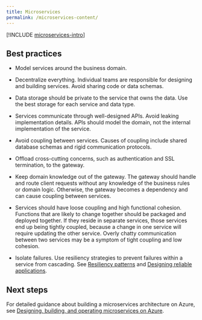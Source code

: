 ```yaml
---
title: Microservices
permalink: /microservices-content/
---
```


[!INCLUDE [microservices-intro]( ../../includes/microservices-intro.md)]

## Best practices

- Model services around the business domain.

- Decentralize everything. Individual teams are responsible for designing and building services. Avoid sharing code or data schemas.

- Data storage should be private to the service that owns the data. Use the best storage for each service and data type.

- Services communicate through well-designed APIs. Avoid leaking implementation details. APIs should model the domain, not the internal implementation of the service.

- Avoid coupling between services. Causes of coupling include shared database schemas and rigid communication protocols.

- Offload cross-cutting concerns, such as authentication and SSL termination, to the gateway.

- Keep domain knowledge out of the gateway. The gateway should handle and route client requests without any knowledge of the business rules or domain logic. Otherwise, the gateway becomes a dependency and can cause coupling between services.

- Services should have loose coupling and high functional cohesion. Functions that are likely to change together should be packaged and deployed together. If they reside in separate services, those services end up being tightly coupled, because a change in one service will require updating the other service. Overly chatty communication between two services may be a symptom of tight coupling and low cohesion.

- Isolate failures. Use resiliency strategies to prevent failures within a service from cascading. See [Resiliency patterns](/azure/architecture/framework/resiliency/reliability-patterns) and [Designing reliable applications](/azure/architecture/framework/resiliency/principles).

## Next steps

For detailed guidance about building a microservices architecture on Azure, see [Designing, building, and operating microservices on Azure](../../microservices/index.yml).

<!-- links -->

[resiliency-overview]: /azure/architecture/framework/resiliency/principles
[resiliency-patterns]: /azure/architecture/framework/resiliency/reliability-patterns

